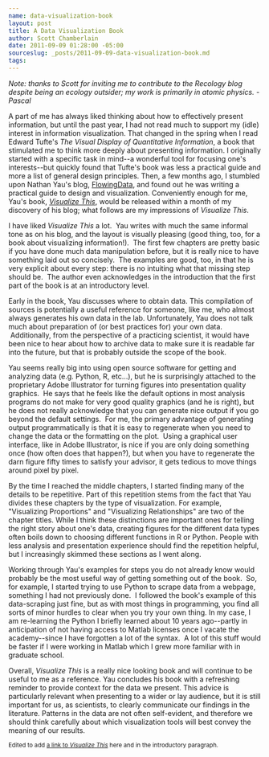 ```yaml
--- 
name: data-visualization-book
layout: post
title: A Data Visualization Book
author: Scott Chamberlain
date: 2011-09-09 01:28:00 -05:00
sourceslug: _posts/2011-09-09-data-visualization-book.md
tags: 
---
```


<i>Note:  thanks to Scott for inviting me to contribute to the Recology blog despite being an ecology outsider; my work is primarily in atomic physics. -Pascal</i><p>A part of me has always liked thinking about how to effectively present information, but until the past year, I had not read much to support my (idle) interest in information visualization.  That changed in the spring when I read Edward Tufte's <i>The Visual Display of Quantitative Information</i>, a book that stimulated me to think more deeply about presenting information.  I originally started with a specific task in mind--a wonderful tool for focusing one's interests--but quickly found that Tufte's book was less a practical guide and more a list of general design principles.  Then, a few months ago, I stumbled upon Nathan Yau's blog, <a href="http://flowingdata.com/">FlowingData</a>, and found out he was writing a practical guide to design and visualization.  Conveniently enough for me, Yau's book, <i><a href="http://book.flowingdata.com/">Visualize This</a></i>, would be released within a month of my discovery of his blog; what follows are my impressions of <i>Visualize This</i>.<p>I have liked <i>Visualize This</i> a lot.  Yau writes with much the same informal tone as on his blog, and the layout is visually pleasing (good thing, too, for a book about visualizing information!).  The first few chapters are pretty basic if you have done much data manipulation before, but it is really nice to have something laid out so concisely.  The examples are good, too, in that he is very explicit about every step: there is no intuiting what that missing step should be.  The author even acknowledges in the introduction that the first part of the book is at an introductory level.<p>Early in the book, Yau discusses where to obtain data.  This compilation of sources is potentially a useful reference for someone, like me, who almost always generates his own data in the lab.  Unfortunately, Yau does not talk much about preparation of (or best practices for) your own data.  Additionally, from the perspective of a practicing scientist, it would have been nice to hear about how to archive data to make sure it is readable far into the future, but that is probably outside the scope of the book.<p>Yau seems really big into using open source software for getting and analyzing data (e.g. Python, R, etc…), but he is surprisingly attached to the proprietary Adobe Illustrator for turning figures into presentation quality graphics.  He says that he feels like the default options in most analysis programs do not make for very good quality graphics (and he is right), but he does not really acknowledge that you can generate nice output if you go beyond the default settings.  For me, the primary advantage of generating output programmatically is that it is easy to regenerate when you need to change the data or the formatting on the plot.  Using a graphical user interface, like in Adobe Illustrator, is nice if you are only doing something once (how often does that happen?), but when you have to regenerate the darn figure fifty times to satisfy your advisor, it gets tedious to move things around pixel by pixel.<p>By the time I reached the middle chapters, I started finding many of the details to be repetitive.  Part of this repetition stems from the fact that Yau divides these chapters by the type of visualization. For example, "Visualizing Proportions" and "Visualizing Relationships" are two of the chapter titles.  While I think these distinctions are important ones for telling the right story about one's data, creating figures for the different data types often boils down to choosing different functions in R or Python. People with less analysis and presentation experience should find the repetition helpful, but I increasingly skimmed these sections as I went along.  <p>Working through Yau's examples for steps you do not already know would probably be the most useful way of getting something out of the book.  So, for example, I started trying to use Python to scrape data from a webpage, something I had not previously done.  I followed the book's example of this data-scraping just fine, but as with most things in programming, you find all sorts of minor hurdles to clear when you try your own thing. In my case, I am re-learning the Python I briefly learned about 10 years ago--partly in anticipation of not having access to Matlab licenses once I vacate the academy--since I have forgotten a lot of the syntax.  A lot of this stuff would be faster if I were working in Matlab which I grew more familiar with in graduate school.<p>Overall, <i>Visualize This</i> is a really nice looking book and will continue to be useful to me as a reference. Yau concludes his book with a refreshing reminder to provide context for the data we present.  This advice is particularly relevant when presenting to a wider or lay audience, but it is still important for us, as scientists, to clearly communicate our findings in the literature.  Patterns in the data are not often self-evident, and therefore we should think carefully about which visualization tools will best convey the meaning of our results.<p><small>Edited to add <a href="http://book.flowingdata.com/"> a link to <i>Visualize This</i></a> here and in the introductory paragraph.</small>
